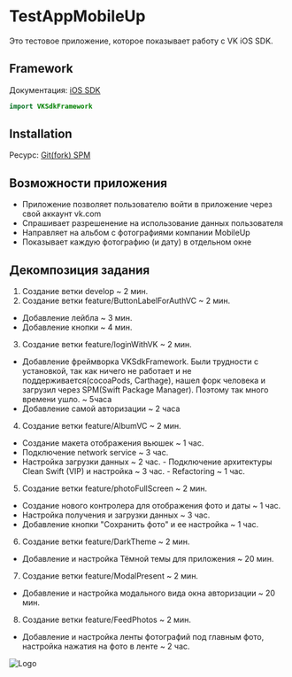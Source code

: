 # TestAppMobileUp
Это тестовое приложение, которое показывает работу с VK iOS SDK.

## Framework 
Документация: [iOS SDK](https://vk.com/dev/ios_sdk)
``` swift 
import VKSdkFramework
```

## Installation
Ресурс: [Git(fork) SPM](https://github.com/abesmon/vk-ios-sdk)

## Возможности приложения
- Приложение позволяет пользователю войти в приложение через свой аккаунт vk.com
- Спрашивает разрешенение на использование данных пользователя
- Направляет на альбом с фотографиями компании MobileUp
- Показывает каждую фотографию (и дату) в отдельном окне

## Декомпозиция задания
1. Создание ветки develop ~ 2 мин.
2. Создание ветки feature/ButtonLabelForAuthVC ~ 2 мин.
 - Добавление лейбла ~ 3 мин.
  - Добавление кнопки ~ 4 мин.
3. Cоздание ветки feature/loginWithVK ~ 2 мин.
 - Добавление фреймворка VKSdkFramework. Были трудности с установкой, так как ничего не работает и не поддерживается(cocoaPods, Carthage), нашел форк человека и загрузил через SPM(Swift Package Manager). Поэтому так много времени ушло. ~ 5часа
  - Добавление самой авторизации ~ 2 часа
4. Создание ветки feature/AlbumVC ~ 2 мин.
 - Создание макета отображения вьюшек ~ 1 час.
  - Подключение network service ~ 3 час.
   - Настройка загрузки данных ~ 2 час.
    - Подключение архитектуры Clean Swift (VIP) и настройка ~ 3 час.
    - Refactoring ~ 1 час.
5. Создание ветки feature/photoFullScreen ~ 2 мин.
 - Создание нового контролера для отображения фото и даты ~ 1 час.
  - Настройка получения и загрузки данных ~ 3 час.
   - Добавление кнопки "Сохранить фото" и ее настройка ~ 1 час.
6. Создание ветки feature/DarkTheme ~ 2 мин.
 - Добавление и настройка Тёмной темы для приложения ~ 20 мин.
7. Создание ветки feature/ModalPresent ~ 2 мин.
 - Добавление и настройка модального вида окна авторизации ~ 20 мин.
8. Создание ветки feature/FeedPhotos ~ 2 мин.
 - Добавление и настройка ленты фотографий под главным фото, настройка нажатия на фото в ленте ~ 2 час.


![Logo](https://sun9-42.userapi.com/impf/c851520/v851520486/666b2/RKkvSsJ_DMw.jpg?size=801x801&quality=96&sign=52f883c8c27171549bf2208ea35dd6b5&type=album)
